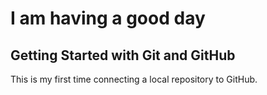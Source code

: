 # I am having a good day 

## Getting Started with Git and GitHub

This is my first time 
connecting a local repository to GitHub.